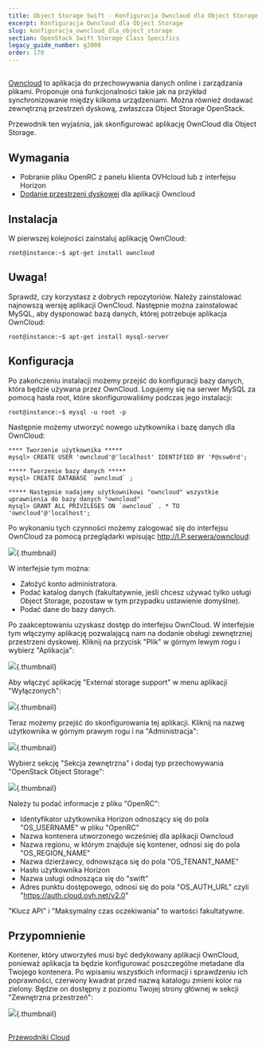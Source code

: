 ```yaml
---
title: Object Storage Swift - Konfiguracja Owncloud dla Object Storage
excerpt: Konfiguracja Owncloud dla Object Storage
slug: konfiguracja_owncloud_dla_object_storage
section: OpenStack Swift Storage Class Specifics
legacy_guide_number: g2000
order: 170
---
```



##
[Owncloud](https://owncloud.org/) to aplikacja do przechowywania danych online i zarządzania plikami.
Proponuje ona funkcjonalności takie jak na przykład synchronizowanie między kilkoma urządzeniami.
Można również dodawać zewnętrzną przestrzeń dyskową, zwłaszcza Object Storage OpenStack.

Przewodnik ten wyjaśnia, jak skonfigurować aplikację OwnCloud dla Object Storage.


## Wymagania

- Pobranie pliku OpenRC z panelu klienta OVHcloud lub z interfejsu Horizon
- [Dodanie przestrzeni dyskowej](https://docs.ovh.com/pl/public-cloud/dodanie_przestrzeni_dyskowej/) dla aplikacji Owncloud




## Instalacja
W pierwszej kolejności zainstaluj aplikację OwnCloud:


```
root@instance:~$ apt-get install owncloud
```



## Uwaga!
Sprawdź, czy korzystasz z dobrych repozytoriów. Należy zainstalować najnowszą wersję aplikacji OwnCloud.
Następnie można zainstalować MySQL, aby dysponować bazą danych, której potrzebuje aplikacja OwnCloud:


```
root@instance:~$ apt-get install mysql-server
```




## Konfiguracja
Po zakończeniu instalacji możemy przejść do konfiguracji bazy danych, która będzie używana przez OwnCloud.
Logujemy się na serwer MySQL za pomocą hasła root, które skonfigurowaliśmy podczas jego instalacji:


```
root@instance:~$ mysql -u root -p
```


Następnie możemy utworzyć nowego użytkownika i bazę danych dla OwnCloud:


```
**** Tworzenie użytkownika *****
mysql> CREATE USER 'owncloud'@'localhost' IDENTIFIED BY 'P@ssw0rd';

***** Tworzenie bazy danych *****
mysql> CREATE DATABASE `owncloud` ;

***** Następnie nadajemy użytkownikowi "owncloud" wszystkie uprawnienia do bazy danych "owncloud"
mysql> GRANT ALL PRIVILEGES ON `owncloud` . * TO 'owncloud'@'localhost';
```


Po wykonaniu tych czynności możemy zalogować się do interfejsu OwnCloud za pomocą przeglądarki wpisując http://I.P.serwera/owncloud:

![](images/img_3325.jpg){.thumbnail}

W interfejsie tym można:

- Założyć konto administratora.
- Podać katalog danych (fakultatywnie, jeśli chcesz używać tylko usługi Object Storage, pozostaw w tym przypadku ustawienie domyślne).
- Podać dane do bazy danych.


Po zaakceptowaniu uzyskasz dostęp do interfejsu OwnCloud.
W interfejsie tym włączymy aplikację pozwalającą nam na dodanie obsługi zewnętrznej przestrzeni dyskowej.
Kliknij na przycisk "Plik" w górnym lewym rogu i wybierz "Aplikacja":

![](images/img_3327.jpg){.thumbnail}

Aby włączyć aplikację "External storage support" w menu aplikacji "Wyłączonych":

![](images/img_3328.jpg){.thumbnail}

Teraz możemy przejść do skonfigurowania tej aplikacji. Kliknij na nazwę użytkownika w górnym prawym rogu i na "Administracja":

![](images/img_3326.jpg){.thumbnail}

Wybierz sekcję "Sekcja zewnętrzna" i dodaj typ przechowywania "OpenStack Object Storage":

![](images/img_3329.jpg){.thumbnail}

Należy tu podać informacje z pliku "OpenRC":

- Identyfikator użytkownika Horizon odnoszący się do pola "OS_USERNAME" w pliku "OpenRC"
- Nazwa kontenera utworzonego wcześniej dla aplikacji Owncloud
- Nazwa regionu, w którym znajduje się kontener, odnosi się do pola "OS_REGION_NAME"
- Nazwa dzierżawcy, odnowsząca się do pola "OS_TENANT_NAME"
- Hasło użytkownika Horizon
- Nazwa usługi odnosząca się do "swift"
- Adres punktu dostępowego, odnosi się do pola "OS_AUTH_URL" czyli "https://auth.cloud.ovh.net/v2.0"


"Klucz API" i "Maksymalny czas oczekiwania" to wartości fakultatywne.

## Przypomnienie
Kontener, który utworzyłeś musi być dedykowany aplikacji OwnCloud, ponieważ aplikacja ta będzie konfigurować poszczególne metadane dla Twojego kontenera.
Po wpisaniu wszystkich informacji i sprawdzeniu ich poprawności, czerwony kwadrat przed nazwą katalogu zmieni kolor na zielony. Będzie on dostępny z poziomu Twojej strony głównej w sekcji "Zewnętrzna przestrzeń":

![](images/img_3330.jpg){.thumbnail}


##
[Przewodniki Cloud]({legacy}1785)
